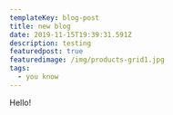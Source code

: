 ```yaml
---
templateKey: blog-post
title: new blog
date: 2019-11-15T19:39:31.591Z
description: testing
featuredpost: true
featuredimage: /img/products-grid1.jpg
tags:
  - you know
---
```

Hello!
